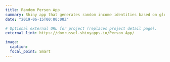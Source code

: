 ```yaml
---
title: Random Person App
summary: Shiny app that generates random income identities based on global income data; inspired by the Rawlsian notion of the veil of ignorance. <a href="https://github.com/domrussel/random_person">View GitHub Repo.</a>
date: "2019-06-15T00:00:00Z"

# Optional external URL for project (replaces project detail page).
external_link: https://domrussel.shinyapps.io/Person_App/

image:
  caption:
  focal_point: Smart
---
```

